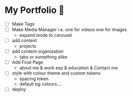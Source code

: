 # My Portfolio 🙌
- [ ] Make Tags
- [ ] Make Media Manager i.e. one for videos one for images
    - expand mode to carousel
- [ ] add content
    - projects
- [ ] add content organization
    - tabs or something alike
- [ ] Add Final Page
    - about me & work exp & education & Contact me
- [ ] style with colour theme and custom tokens
    - spacing token
    - default bg colours....
- [ ] deploy
